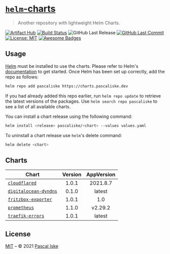 # [`helm`-charts](https://charts.pascaliske.dev)

> Another repository with lightweight Helm Charts.

[![Artifact Hub](https://img.shields.io/endpoint?url=https://artifacthub.io/badge/repository/pascaliske&style=flat-square)](https://artifacthub.io/packages/search?repo=pascaliske) [![Build Status](https://img.shields.io/github/workflow/status/pascaliske/helm-charts/Release%20Charts/master?label=build&style=flat-square)](https://github.com/pascaliske/helm-charts/actions) ![GitHub Last Release](https://img.shields.io/github/release-date/pascaliske/helm-charts?label=last%20release&style=flat-square) [![GitHub Last Commit](https://img.shields.io/github/last-commit/pascaliske/helm-charts?style=flat-square)](https://github.com/pascaliske/helm-charts) [![License: MIT](https://img.shields.io/badge/License-MIT-blue.svg?style=flat-square)](https://opensource.org/licenses/MIT) [![Awesome Badges](https://img.shields.io/badge/badges-awesome-green.svg?color=blue&style=flat-square)](https://github.com/Naereen/badges)

## Usage

[Helm](https://helm.sh) must be installed to use the charts. Please refer to Helm's [documentation](https://helm.sh/docs) to get started. Once Helm has been set up correctly, add the repo as follows:

```sh
helm repo add pascaliske https://charts.pascaliske.dev
```

If you had already added this repo earlier, run `helm repo update` to retrieve the latest versions of the packages. Use `helm search repo pascaliske` to see a list of all available charts.

You can install a chart release using the following command:

```sh
helm install <release> pascaliske/<chart> --values values.yaml
```

To uninstall a chart release use `helm`'s delete command:

```sh
helm delete <chart>
```

## Charts

| Chart                                                 | Version | AppVersion |
| ----------------------------------------------------- | :-----: | :--------: |
| [`cloudflared`](./charts/cloudflared)                 |  1.0.1  |  2021.8.7  |
| [`digitalocean-dyndns`](./charts/digitalocean-dyndns) |  0.1.0  |   latest   |
| [`fritzbox-exporter`](./charts/fritzbox-exporter)     |  1.0.1  |    1.0     |
| [`prometheus`](./charts/prometheus)                   |  1.1.0  |  v2.29.2   |
| [`traefik-errors`](./charts/traefik-errors)           |  1.0.1  |   latest   |

## License

[MIT](LICENSE.md) – © 2021 [Pascal Iske](https://pascaliske.dev)
